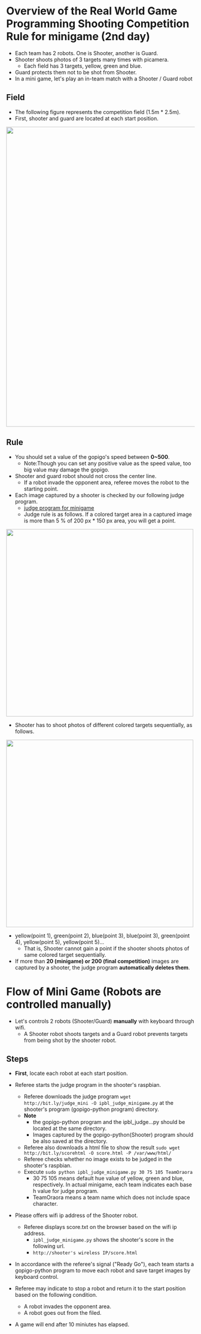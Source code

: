 # Overview of the Real World Game Programming Shooting Competition Rule for minigame (2nd day)
- Each team has 2 robots. One is Shooter, another is Guard.
- Shooter shoots photos of 3 targets many times with picamera.
  - Each field has 3 targets, yellow, green and blue.
- Guard protects them not to be shot from Shooter.
- In a mini game, let's play an in-team match with a Shooter / Guard robot

## Field
- The following figure represents the competition field (1.5m * 2.5m).
- First, shooter and guard are located at each start position.

<a href="https://sites.google.com/site/ipbloit/private/2019/04/field.jpg"><img src="https://sites.google.com/site/ipbloit/private/2019/04/field.jpg" border="0" width="800"></a>

## Rule
- You should set a value of the gopigo's speed between **0~500**.
  - Note:Though you can set any positive value as the speed value, too big value may damage the gopigo.
- Shooter and guard robot should not cross the center line.
  - If a robot invade the opponent area, referee moves the robot to the starting point.
- Each image captured by a shooter is checked by our following judge program.
  - [judge program for minigame](http://bit.ly/judge_mini)
  - Judge rule is as follows. If a colored target area in a captured image is more than 5 % of 200 px * 150 px area, you will get a point.

<a href="https://sites.google.com/site/ipbloit/private/2019/04/judge.jpg"><img src="https://sites.google.com/site/ipbloit/private/2019/04/judge.jpg" border="0" width="500"></a>

- Shooter has to shoot photos of different colored targets sequentially, as follows.

<a href="https://sites.google.com/site/ipbloit/private/2019/04/judge2.jpg"><img src="https://sites.google.com/site/ipbloit/private/2019/04/judge2.jpg" border="0" width="500"></a>

- yellow(point 1), green(point 2), blue(point 3), blue(point 3), green(point 4), yellow(point 5), yellow(point 5)...
  - That is, Shooter cannot gain a point if the shooter shoots photos of same colored target sequentially.
- If more than **20 (minigame) or 200 (final competition)** images are captured by a shooter, the judge program **automatically deletes them**.

# Flow of Mini Game (Robots are controlled manually)
- Let's controls 2 robots (Shooter/Guard) **manually** with keyboard through wifi.
  - A Shooter robot shoots targets and a Guard robot prevents targets from being shot by the shooter robot.

## Steps
- **First**, locate each robot at each start position.
- Referee starts the judge program in the shooter's raspbian.
  - Referee downloads the judge program ``wget http://bit.ly/judge_mini -O ipbl_judge_minigame.py`` at the shooter's program (gopigo-python program) directory.
  - **Note**
    - the gopigo-python program and the ipbl_judge...py should be located at the same directory.
    - Images captured by the gopigo-python(Shooter) program should be also saved at the directory.
  - Referee also downloads a html file to show the result ``sudo wget http://bit.ly/scorehtml -O score.html -P /var/www/html/``
  - Referee checks whether no image exists to be judged in the shooter's raspbian.
  - Execute `sudo python ipbl_judge_minigame.py 30 75 105 TeamOraora`
    - 30 75 105 means default hue value of yellow, green and blue, respectively. In actual minigame, each team indicates each base h value for judge program.
    - TeamOraora means a team name which does not include space character.
- Please offers wifi ip address of the Shooter robot.
  - Referee displays score.txt on the browser based on the wifi ip address.
    - `ipbl_judge_minigame.py` shows the shooter's score in the following url.
    - `http://shooter's wireless IP/score.html`

- In accordance with the referee's signal ("Ready Go"), each team starts a gopigo-python program to move each robot and save target images by keyboard control.
- Referee may indicate to stop a robot and return it to the start position based on the following condition. 
  - A robot invades the opponent area.
  - A robot goes out from the filed.
- A game will end after 10 miniutes has elapsed.
